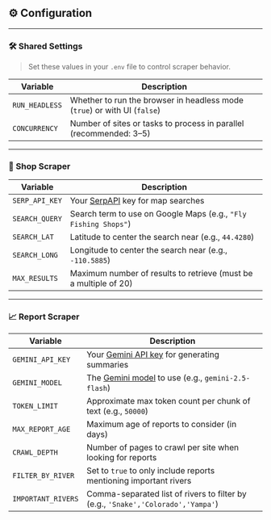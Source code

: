 ## ⚙️ Configuration

---

### 🛠️ Shared Settings

> Set these values in your `.env` file to control scraper behavior.

| Variable       | Description                                                               |
| -------------- | ------------------------------------------------------------------------- |
| `RUN_HEADLESS` | Whether to run the browser in headless mode (`true`) or with UI (`false`) |
| `CONCURRENCY`  | Number of sites or tasks to process in parallel (recommended: 3–5)        |

---

### 🛒 Shop Scraper

| Variable       | Description                                                             |
| -------------- | ----------------------------------------------------------------------- |
| `SERP_API_KEY` | Your [SerpAPI](https://serpapi.com/manage-api-key) key for map searches |
| `SEARCH_QUERY` | Search term to use on Google Maps (e.g., `"Fly Fishing Shops"`)         |
| `SEARCH_LAT`   | Latitude to center the search near (e.g., `44.4280`)                    |
| `SEARCH_LONG`  | Longitude to center the search near (e.g., `-110.5885`)                 |
| `MAX_RESULTS`  | Maximum number of results to retrieve (must be a multiple of 20)        |

---

### 📈 Report Scraper

| Variable           | Description                                                                                        |
| ------------------ | -------------------------------------------------------------------------------------------------- |
| `GEMINI_API_KEY`   | Your [Gemini API key](https://aistudio.google.com/app/apikey) for generating summaries             |
| `GEMINI_MODEL`     | The [Gemini model](https://ai.google.dev/gemini-api/docs/models) to use (e.g., `gemini-2.5-flash`) |
| `TOKEN_LIMIT`      | Approximate max token count per chunk of text (e.g., `50000`)                                      |
| `MAX_REPORT_AGE`   | Maximum age of reports to consider (in days)                                                       |
| `CRAWL_DEPTH`      | Number of pages to crawl per site when looking for reports                                         |
| `FILTER_BY_RIVER`  | Set to `true` to only include reports mentioning important rivers                                  |
| `IMPORTANT_RIVERS` | Comma-separated list of rivers to filter by (e.g., `'Snake','Colorado','Yampa'`)                   |

